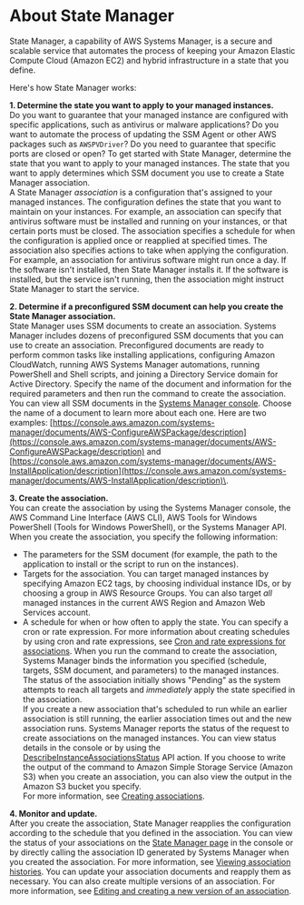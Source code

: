 # About State Manager<a name="sysman-state-about"></a>

State Manager, a capability of AWS Systems Manager, is a secure and scalable service that automates the process of keeping your Amazon Elastic Compute Cloud \(Amazon EC2\) and hybrid infrastructure in a state that you define\.

Here's how State Manager works:

**1\. Determine the state you want to apply to your managed instances\.**  
Do you want to guarantee that your managed instance are configured with specific applications, such as antivirus or malware applications? Do you want to automate the process of updating the SSM Agent or other AWS packages such as `AWSPVDriver`? Do you need to guarantee that specific ports are closed or open? To get started with State Manager, determine the state that you want to apply to your managed instances\. The state that you want to apply determines which SSM document you use to create a State Manager association\.  
A State Manager *association* is a configuration that's assigned to your managed instances\. The configuration defines the state that you want to maintain on your instances\. For example, an association can specify that antivirus software must be installed and running on your instances, or that certain ports must be closed\. The association specifies a schedule for when the configuration is applied once or reapplied at specified times\. The association also specifies actions to take when applying the configuration\. For example, an association for antivirus software might run once a day\. If the software isn't installed, then State Manager installs it\. If the software is installed, but the service isn't running, then the association might instruct State Manager to start the service\.

**2\. Determine if a preconfigured SSM document can help you create the State Manager association\.**  
State Manager uses SSM documents to create an association\. Systems Manager includes dozens of preconfigured SSM documents that you can use to create an association\. Preconfigured documents are ready to perform common tasks like installing applications, configuring Amazon CloudWatch, running AWS Systems Manager automations, running PowerShell and Shell scripts, and joining a Directory Service domain for Active Directory\. Specify the name of the document and information for the required parameters and then run the command to create the association\.   
You can view all SSM documents in the [Systems Manager console](https://console.aws.amazon.com/systems-manager/documents)\. Choose the name of a document to learn more about each one\. Here are two examples: [https://console.aws.amazon.com/systems-manager/documents/AWS-ConfigureAWSPackage/description](https://console.aws.amazon.com/systems-manager/documents/AWS-ConfigureAWSPackage/description) and [https://console.aws.amazon.com/systems-manager/documents/AWS-InstallApplication/description](https://console.aws.amazon.com/systems-manager/documents/AWS-InstallApplication/description)\.

**3\. Create the association\.**  
You can create the association by using the Systems Manager console, the AWS Command Line Interface \(AWS CLI\), AWS Tools for Windows PowerShell \(Tools for Windows PowerShell\), or the Systems Manager API\. When you create the association, you specify the following information:  
+ The parameters for the SSM document \(for example, the path to the application to install or the script to run on the instances\)\.
+ Targets for the association\. You can target managed instances by specifying Amazon EC2 tags, by choosing individual instance IDs, or by choosing a group in AWS Resource Groups\. You can also target *all* managed instances in the current AWS Region and Amazon Web Services account\.
+ A schedule for when or how often to apply the state\. You can specify a cron or rate expression\. For more information about creating schedules by using cron and rate expressions, see [Cron and rate expressions for associations](reference-cron-and-rate-expressions.md#reference-cron-and-rate-expressions-association)\.
When you run the command to create the association, Systems Manager binds the information you specified \(schedule, targets, SSM document, and parameters\) to the managed instances\. The status of the association initially shows "Pending" as the system attempts to reach all targets and *immediately* apply the state specified in the association\.   
If you create a new association that's scheduled to run while an earlier association is still running, the earlier association times out and the new association runs\.
Systems Manager reports the status of the request to create associations on the managed instances\. You can view status details in the console or by using the [DescribeInstanceAssociationsStatus](https://docs.aws.amazon.com/systems-manager/latest/APIReference/API_DescribeInstanceAssociationsStatus.html) API action\. If you choose to write the output of the command to Amazon Simple Storage Service \(Amazon S3\) when you create an association, you can also view the output in the Amazon S3 bucket you specify\.  
For more information, see [Creating associations](sysman-state-assoc.md)\. 

**4\. Monitor and update\.**  
After you create the association, State Manager reapplies the configuration according to the schedule that you defined in the association\. You can view the status of your associations on the [State Manager page](https://console.aws.amazon.com/systems-manager/state-manager) in the console or by directly calling the association ID generated by Systems Manager when you created the association\. For more information, see [Viewing association histories](sysman-state-assoc-history.md)\. You can update your association documents and reapply them as necessary\. You can also create multiple versions of an association\. For more information, see [Editing and creating a new version of an association](sysman-state-assoc-edit.md)\.